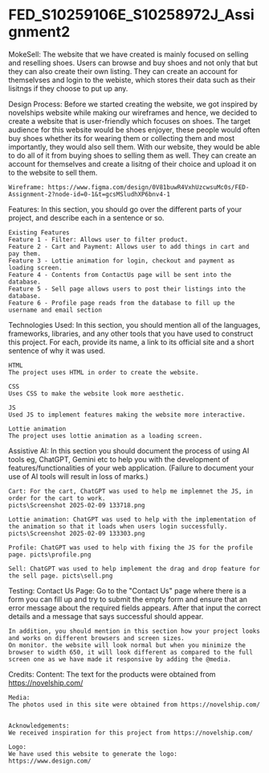 # FED_S10259106E_S10258972J_Assignment2

MokeSell:
    The website that we have created is mainly focused on selling and reselling shoes. Users can browse and buy shoes and not only that but they can also create their own listing. They can create an account for themselvses and login to the webiste, which stores their data such as their lisitngs if they choose to put up any.



Design Process:
    Before we started creating the website, we got inspired by novelships website while making our wireframes and hence, we decided to create a website that is user-friendly which focuses on shoes. The target audience for this website would be shoes enjoyer, these people would often buy shoes whether its for wearing them or collecting them and most importantly, they would also sell them. With our website, they would be able to do all of it from buying shoes to selling them as well. They can create an account for themselves and create a lisitng of their choice and upload it on to the website to sell them.
    
    Wireframe: https://www.figma.com/design/0V81buwR4VxhUzcwsuMc0s/FED-Assignment-2?node-id=0-1&t=gcsMSludhXP6bnv4-1



Features:
    In this section, you should go over the different parts of your project, and describe each in a sentence or so.

    Existing Features
    Feature 1 - Filter: Allows user to filter product.
    Feature 2 - Cart and Payment: Allows user to add things in cart and pay them.
    Feature 3 - Lottie animation for login, checkout and payment as loading screen.
    Feature 4 - Contents from ContactUs page will be sent into the database.
    Feature 5 - Sell page allows users to post their listings into the database.
    Feature 6 - Profile page reads from the database to fill up the username and email section
    


Technologies Used:
    In this section, you should mention all of the languages, frameworks, libraries, and any other tools that you have used to construct this project. For each, provide its name, a link to its official site and a short sentence of why it was used. 
    
    HTML
    The project uses HTML in order to create the website.

    CSS
    Uses CSS to make the website look more aesthetic.

    JS
    Used JS to implement features making the website more interactive.

    Lottie animation
    The project uses lottie animation as a loading screen.

 


Assistive AI:
    In this section you should document the process of using AI tools eg, ChatGPT, Gemini etc to help you with the development of features/functionalities of your web application. (Failure to document your use of AI tools will result in loss of marks.) 

    Cart: For the cart, ChatGPT was used to help me implemnet the JS, in order for the cart to work.
    picts\Screenshot 2025-02-09 133718.png

    Lottie animation: ChatGPT was used to help with the implementation of the animation so that it loads when users login successfully.
    picts\Screenshot 2025-02-09 133303.png

    Profile: ChatGPT was used to help with fixing the JS for the profile page. picts\profile.png

    Sell: ChatGPT was used to help implement the drag and drop feature for the sell page. picts\sell.png



Testing:
    Contact Us Page:
    Go to the "Contact Us" page where there is a form you can fill up and try to submit the empty form and ensure that an error message about the required fields appears. After that input the correct details and a message that says successful should appear.

    In addition, you should mention in this section how your project looks and works on different browsers and screen sizes.
    On monitor. the website will look normal but when you minimize the browser to width 650, it will look different as compared to the full screen one as we have made it responsive by adding the @media.



Credits:
    Content:
    The text for the products were obtained from https://novelship.com/


    Media:
    The photos used in this site were obtained from https://novelship.com/


    Acknowledgements:
    We received inspiration for this project from https://novelship.com/

    Logo:
    We have used this website to generate the logo: https://www.design.com/